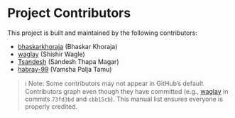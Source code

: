 # Project Contributors

This project is built and maintained by the following contributors:

- [bhaskarkhoraja](https://github.com/bhaskarkhoraja) (Bhaskar Khoraja)
- [waglay](https://github.com/waglay) (Shishir Wagle)
- [Tsandesh](https://github.com/Tsandesh) (Sandesh Thapa Magar)
- [habray-99](https://github.com/habray-99) (Vamsha Palja Tamu)

> ℹ️ Note: Some contributors may not appear in GitHub’s default Contributors graph even though they have committed (e.g., [waglay](https://github.com/waglay) in commits `73fd3bd` and `cbb15cb`). This manual list ensures everyone is properly credited.
